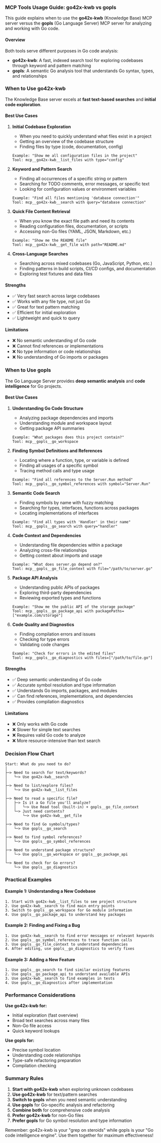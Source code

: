 ### MCP Tools Usage Guide: go42x-kwb vs gopls

This guide explains when to use the **go42x-kwb** (Knowledge Base) MCP server versus the **gopls** (Go Language Server) MCP server for analyzing and working with Go code.

#### Overview

Both tools serve different purposes in Go code analysis:
- **go42x-kwb**: A fast, indexed search tool for exploring codebases through keyword and pattern matching
- **gopls**: A semantic Go analysis tool that understands Go syntax, types, and relationships

### When to Use go42x-kwb

The Knowledge Base server excels at **fast text-based searches** and **initial code exploration**.

#### Best Use Cases

1. **Initial Codebase Exploration**
    - When you need to quickly understand what files exist in a project
    - Getting an overview of the codebase structure
    - Finding files by type (code, documentation, config)
    ```
    Example: "Show me all configuration files in the project"
    Tool: mcp__go42x-kwb__list_files with type="config"
    ```

2. **Keyword and Pattern Search**
    - Finding all occurrences of a specific string or pattern
    - Searching for TODO comments, error messages, or specific text
    - Looking for configuration values or environment variables
    ```
    Example: "Find all files mentioning 'database connection'"
    Tool: mcp__go42x-kwb__search with query="database connection"
    ```

3. **Quick File Content Retrieval**
    - When you know the exact file path and need its contents
    - Reading configuration files, documentation, or scripts
    - Accessing non-Go files (YAML, JSON, Markdown, etc.)
    ```
    Example: "Show me the README file"
    Tool: mcp__go42x-kwb__get_file with path="README.md"
    ```

4. **Cross-Language Searches**
    - Searching across mixed codebases (Go, JavaScript, Python, etc.)
    - Finding patterns in build scripts, CI/CD configs, and documentation
    - Exploring test fixtures and data files

#### Strengths

- ✅ Very fast search across large codebases
- ✅ Works with any file type, not just Go
- ✅ Great for text pattern matching
- ✅ Efficient for initial exploration
- ✅ Lightweight and quick to query

#### Limitations

- ❌ No semantic understanding of Go code
- ❌ Cannot find references or implementations
- ❌ No type information or code relationships
- ❌ No understanding of Go imports or packages

### When to Use gopls

The Go Language Server provides **deep semantic analysis** and **code intelligence** for Go projects.

#### Best Use Cases

1. **Understanding Go Code Structure**
    - Analyzing package dependencies and imports
    - Understanding module and workspace layout
    - Getting package API summaries
    ```
    Example: "What packages does this project contain?"
    Tool: mcp__gopls__go_workspace
    ```

2. **Finding Symbol Definitions and References**
    - Locating where a function, type, or variable is defined
    - Finding all usages of a specific symbol
    - Tracing method calls and type usage
    ```
    Example: "Find all references to the Server.Run method"
    Tool: mcp__gopls__go_symbol_references with symbol="Server.Run"
    ```

3. **Semantic Code Search**
    - Finding symbols by name with fuzzy matching
    - Searching for types, interfaces, functions across packages
    - Locating implementations of interfaces
    ```
    Example: "Find all types with 'Handler' in their name"
    Tool: mcp__gopls__go_search with query="handler"
    ```

4. **Code Context and Dependencies**
    - Understanding file dependencies within a package
    - Analyzing cross-file relationships
    - Getting context about imports and usage
    ```
    Example: "What does server.go depend on?"
    Tool: mcp__gopls__go_file_context with file="/path/to/server.go"
    ```

5. **Package API Analysis**
    - Understanding public APIs of packages
    - Exploring third-party dependencies
    - Reviewing exported types and functions
    ```
    Example: "Show me the public API of the storage package"
    Tool: mcp__gopls__go_package_api with packagePaths=["example.com/storage"]
    ```

6. **Code Quality and Diagnostics**
    - Finding compilation errors and issues
    - Checking for type errors
    - Validating code changes
    ```
    Example: "Check for errors in the edited files"
    Tool: mcp__gopls__go_diagnostics with files=["/path/to/file.go"]
    ```

#### Strengths

- ✅ Deep semantic understanding of Go code
- ✅ Accurate symbol resolution and type information
- ✅ Understands Go imports, packages, and modules
- ✅ Can find references, implementations, and dependencies
- ✅ Provides compilation diagnostics

#### Limitations

- ❌ Only works with Go code
- ❌ Slower for simple text searches
- ❌ Requires valid Go code to analyze
- ❌ More resource-intensive than text search

### Decision Flow Chart

```
Start: What do you need to do?
│
├─> Need to search for text/keywords?
│   └─> Use go42x-kwb__search
│
├─> Need to list/explore files?
│   └─> Use go42x-kwb__list_files
│
├─> Need to read a specific file?
│   ├─> Is it a Go file you'll analyze?
│   │   └─> Use Read tool (built-in) + gopls__go_file_context
│   └─> Just need contents?
│       └─> Use go42x-kwb__get_file
│
├─> Need to find Go symbols/types?
│   └─> Use gopls__go_search
│
├─> Need to find symbol references?
│   └─> Use gopls__go_symbol_references
│
├─> Need to understand package structure?
│   └─> Use gopls__go_workspace or gopls__go_package_api
│
└─> Need to check for Go errors?
    └─> Use gopls__go_diagnostics
```

### Practical Examples

#### Example 1: Understanding a New Codebase
```
1. Start with go42x-kwb__list_files to see project structure
2. Use go42x-kwb__search to find main entry points
3. Switch to gopls__go_workspace for Go module information
4. Use gopls__go_package_api to understand key packages
```

#### Example 2: Finding and Fixing a Bug
```
1. Use go42x-kwb__search to find error messages or relevant keywords
2. Use gopls__go_symbol_references to trace function calls
3. Use gopls__go_file_context to understand dependencies
4. After editing, use gopls__go_diagnostics to verify fixes
```

#### Example 3: Adding a New Feature
```
1. Use gopls__go_search to find similar existing features
2. Use gopls__go_package_api to understand available APIs
3. Use go42x-kwb__search to find examples in tests
4. Use gopls__go_diagnostics after implementation
```

### Performance Considerations

**Use go42x-kwb for:**
- Initial exploration (fast overview)
- Broad text searches across many files
- Non-Go file access
- Quick keyword lookups

**Use gopls for:**
- Precise symbol location
- Understanding code relationships
- Type-safe refactoring preparation
- Compilation checking

### Summary Rules

1. **Start with go42x-kwb** when exploring unknown codebases
2. **Use go42x-kwb** for text/pattern searches
3. **Switch to gopls** when you need semantic understanding
4. **Use gopls** for Go-specific analysis and refactoring
5. **Combine both** for comprehensive code analysis
6. **Prefer go42x-kwb** for non-Go files
7. **Prefer gopls** for Go symbol resolution and type information

Remember: go42x-kwb is your "grep on steroids" while gopls is your "Go code intelligence engine". Use them together for maximum effectiveness!
